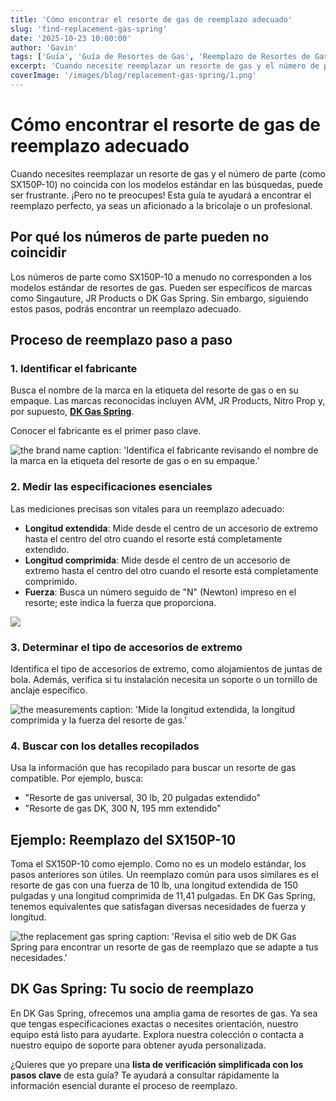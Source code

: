 ```yaml
---
title: 'Cómo encontrar el resorte de gas de reemplazo adecuado'
slug: 'find-replacement-gas-spring'
date: '2025-10-23 10:00:00'
author: 'Gavin'
tags: ['Guía', 'Guía de Resortes de Gas', 'Reemplazo de Resortes de Gas', 'Aplicaciones de Resortes de Gas']
excerpt: 'Cuando necesite reemplazar un resorte de gas y el número de pieza (como SX150P-10) no coincida con los modelos estándar en las búsquedas, puede ser frustrante. ¡Pero no se preocupe! Esta guía le ayudará a encontrar el reemplazo perfecto, ya sea un aficionado o un profesional.'
coverImage: '/images/blog/replacement-gas-spring/1.png'
---
```



# Cómo encontrar el resorte de gas de reemplazo adecuado

Cuando necesites reemplazar un resorte de gas y el número de parte (como SX150P-10) no coincida con los modelos estándar en las búsquedas, puede ser frustrante. ¡Pero no te preocupes! Esta guía te ayudará a encontrar el reemplazo perfecto, ya seas un aficionado a la bricolaje o un profesional.


## Por qué los números de parte pueden no coincidir

Los números de parte como SX150P-10 a menudo no corresponden a los modelos estándar de resortes de gas. Pueden ser específicos de marcas como Singauture, JR Products o DK Gas Spring. Sin embargo, siguiendo estos pasos, podrás encontrar un reemplazo adecuado.


## Proceso de reemplazo paso a paso

### 1. Identificar el fabricante

Busca el nombre de la marca en la etiqueta del resorte de gas o en su empaque. Las marcas reconocidas incluyen AVM, JR Products, Nitro Prop y, por supuesto, [**DK Gas Spring**](https://www.dkgasspring.com/en/products/category/gas-spring).

Conocer el fabricante es el primer paso clave.

![the brand name](/images/blog/replacement-gas-spring/1.png)
caption: 'Identifica el fabricante revisando el nombre de la marca en la etiqueta del resorte de gas o en su empaque.'


### 2. Medir las especificaciones esenciales

Las mediciones precisas son vitales para un reemplazo adecuado:
- **Longitud extendida**: Mide desde el centro de un accesorio de extremo hasta el centro del otro cuando el resorte está completamente extendido.
- **Longitud comprimida**: Mide desde el centro de un accesorio de extremo hasta el centro del otro cuando el resorte está completamente comprimido.
- **Fuerza**: Busca un número seguido de "N" (Newton) impreso en el resorte; este indica la fuerza que proporciona.

![](/images/products_page/gas_spring_replacement.png)

### 3. Determinar el tipo de accesorios de extremo

Identifica el tipo de accesorios de extremo, como alojamientos de juntas de bola. Además, verifica si tu instalación necesita un soporte o un tornillo de anclaje específico.

![the measurements](/images/blog/replacement-gas-spring/2.png)
caption: 'Mide la longitud extendida, la longitud comprimida y la fuerza del resorte de gas.'

### 4. Buscar con los detalles recopilados

Usa la información que has recopilado para buscar un resorte de gas compatible. Por ejemplo, busca:
- "Resorte de gas universal, 30 lb, 20 pulgadas extendido"
- "Resorte de gas DK, 300 N, 195 mm extendido"


## Ejemplo: Reemplazo del SX150P-10

Toma el SX150P-10 como ejemplo. Como no es un modelo estándar, los pasos anteriores son útiles. Un reemplazo común para usos similares es el resorte de gas con una fuerza de 10 lb, una longitud extendida de 150 pulgadas y una longitud comprimida de 11,41 pulgadas. En DK Gas Spring, tenemos equivalentes que satisfagan diversas necesidades de fuerza y longitud.

![the replacement gas spring](/images/blog/replacement-gas-spring/3.png)
caption: 'Revisa el sitio web de DK Gas Spring para encontrar un resorte de gas de reemplazo que se adapte a tus necesidades.'


## DK Gas Spring: Tu socio de reemplazo

En DK Gas Spring, ofrecemos una amplia gama de resortes de gas. Ya sea que tengas especificaciones exactas o necesites orientación, nuestro equipo está listo para ayudarte. Explora nuestra colección o contacta a nuestro equipo de soporte para obtener ayuda personalizada.

¿Quieres que yo prepare una **lista de verificación simplificada con los pasos clave** de esta guía? Te ayudará a consultar rápidamente la información esencial durante el proceso de reemplazo.